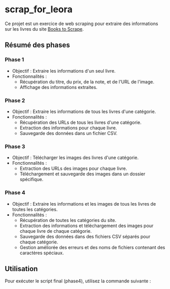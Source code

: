 # scrap_for_leora

Ce projet est un exercice de web scraping pour extraire des informations sur les livres du site [Books to Scrape](https://books.toscrape.com/).

## Résumé des phases

### Phase 1
- Objectif : Extraire les informations d'un seul livre.
- Fonctionnalités :
  - Récupération du titre, du prix, de la note, et de l'URL de l'image.
  - Affichage des informations extraites.

### Phase 2
- Objectif : Extraire les informations de tous les livres d'une catégorie.
- Fonctionnalités :
  - Récupération des URLs de tous les livres d'une catégorie.
  - Extraction des informations pour chaque livre.
  - Sauvegarde des données dans un fichier CSV.

### Phase 3
- Objectif : Télécharger les images des livres d'une catégorie.
- Fonctionnalités :
  - Extraction des URLs des images pour chaque livre.
  - Téléchargement et sauvegarde des images dans un dossier spécifique.

### Phase 4
- Objectif : Extraire les informations et les images de tous les livres de toutes les catégories.
- Fonctionnalités :
  - Récupération de toutes les catégories du site.
  - Extraction des informations et téléchargement des images pour chaque livre de chaque catégorie.
  - Sauvegarde des données dans des fichiers CSV séparés pour chaque catégorie.
  - Gestion améliorée des erreurs et des noms de fichiers contenant des caractères spéciaux.

## Utilisation

Pour exécuter le script final (phase4), utilisez la commande suivante :
